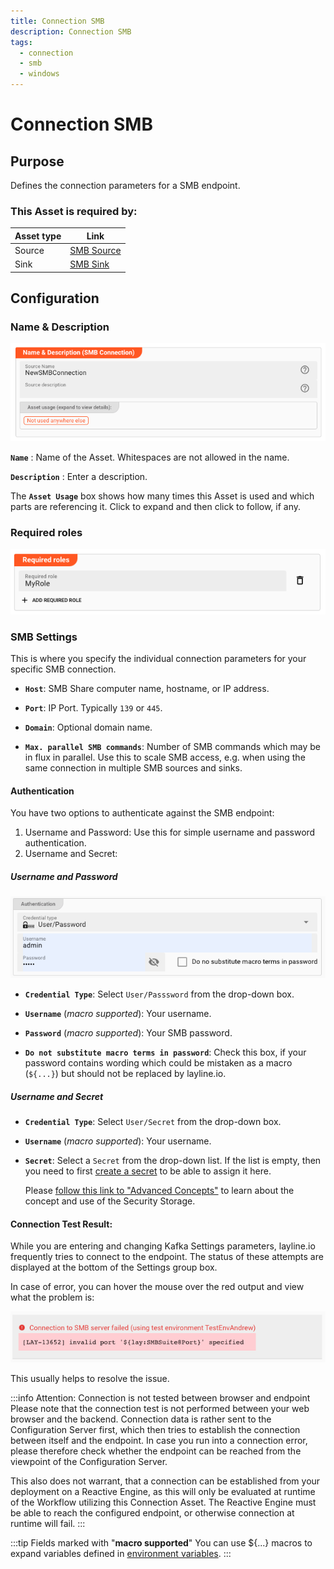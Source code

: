 ```yaml
---
title: Connection SMB
description: Connection SMB
tags:
  - connection
  - smb
  - windows
---
```


# Connection SMB

## Purpose

Defines the connection parameters for a SMB endpoint.

### This Asset is required by:

| Asset type | Link                                                |
|------------|-----------------------------------------------------|
| Source     | [SMB Source](/docs/assets/sources/asset-source-smb) |
| Sink       | [SMB Sink](/docs/assets/sinks/asset-sink-smb)       |

## Configuration

### Name & Description

![Name & Description (Connection SMB)](.asset-connection-smb_images/0243a9e1.png)

**`Name`** : Name of the Asset. Whitespaces are not allowed in the name.

**`Description`** : Enter a description.

The **`Asset Usage`** box shows how many times this Asset is used and which parts are referencing it. Click to expand and then click to follow, if any.

### Required roles

![Required Roles (Connection SMB)](./.asset-connection-smb_images/c2e6ec39.png)

### SMB Settings

This is where you specify the individual connection parameters for your specific SMB connection.

* **`Host`**:
  SMB Share computer name, hostname, or IP address.

* **`Port`**:
  IP Port. Typically `139` or `445`.

* **`Domain`**:
  Optional domain name.

* **`Max. parallel SMB commands`**:
  Number of SMB commands which may be in flux in parallel.
  Use this to scale SMB access, e.g. when using the same connection in multiple SMB sources and sinks.

#### Authentication

You have two options to authenticate against the SMB endpoint:

1. Username and Password: Use this for simple username and password authentication.
2. Username and Secret:

##### Username and Password

![Username and Password (Connection SMB)](.asset-connection-smb_images/bdbf6d1b.png)

* **`Credential Type`**:
  Select `User/Passsword` from the drop-down box.

* **`Username`** (_macro supported_):
  Your username.

* **`Password`** (_macro supported_):
  Your SMB password.

* **`Do not substitute macro terms in password`**:
  Check this box, if your password contains wording which could be mistaken as a macro (`${...}`) but should not be replaced by layline.io.

##### Username and Secret

* **`Credential Type`**:
  Select `User/Secret` from the drop-down box.

* **`Username`** (_macro supported_):
  Your username.

* **`Secret`**:
  Select a `Secret` from the drop-down list. If the list is empty, then you need to first [create a secret](/docs/assets/resources/asset-resource-secret) to be able to assign it here.

  Please [follow this link to "Advanced Concepts"](/docs/concept/advanced/secret-management) to learn about the concept and use of the Security Storage.

#### Connection Test Result:

While you are entering and changing Kafka Settings parameters, layline.io frequently tries to connect to the endpoint.
The status of these attempts are displayed at the bottom of the Settings group box.

In case of error, you can hover the mouse over the red output and view what the problem is:

![Connection Test Result negative (Connection SMB)](.asset-connection-smb_images/38c3b2ba.png)

This usually helps to resolve the issue.

:::info Attention: Connection is not tested between browser and endpoint
Please note that the connection test is not performed between your web browser and the backend.
Connection data is rather sent to the Configuration Server first, which then tries to establish the connection between itself and the endpoint.
In case you run into a connection error, please therefore check whether the endpoint can be reached from the viewpoint of the Configuration Server.

This also does not warrant, that a connection can be established from your deployment on a Reactive Engine, as this will only be evaluated at runtime of the Workflow utilizing this Connection Asset.
The Reactive Engine must be able to reach the configured endpoint, or otherwise connection at runtime will fail.
:::

:::tip Fields marked with "**macro supported**"
You can use ${...} macros to expand variables defined in [environment variables](/docs/assets/resources/asset-resource-environment).
:::
